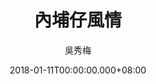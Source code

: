---
issue: 258
title: 內埔仔風情
author: 吳秀梅
language: 南四縣
date: 2018-01-11T00:00:00.000+08:00
topic: 景點
difficulty: 2
wikidata: Q98096134
wikidata_link: https://www.wikidata.org/wiki/Q98096134
author_wikidata_link: https://www.wikidata.org/wiki/Q98096267
author_wikidata: Q98096267
---